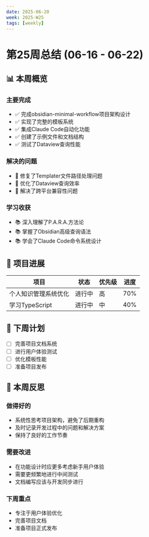 ```yaml
---
date: 2025-06-20
week: 2025-W25
tags: [weekly]
---
```


# 第25周总结 (06-16 - 06-22)

## 📊 本周概览

### 主要完成
- ✅ 完成obsidian-minimal-workflow项目架构设计
- ✅ 实现了完整的模板系统
- ✅ 集成Claude Code自动化功能
- ✅ 创建了示例文件和文档结构
- ✅ 测试了Dataview查询性能

### 解决的问题
- 🔧 修复了Templater文件路径处理问题
- 🔧 优化了Dataview查询效率
- 🔧 解决了跨平台兼容性问题

### 学习收获
- 📚 深入理解了P.A.R.A.方法论
- 📚 掌握了Obsidian高级查询语法
- 📚 学会了Claude Code命令系统设计

## 🚀 项目进展
| 项目 | 状态 | 优先级 | 进度 |
|------|------|--------|------|
| 个人知识管理系统优化 | 进行中 | 高 | 70% |
| 学习TypeScript | 进行中 | 中 | 40% |

## 🎯 下周计划
- [ ] 完善项目文档系统
- [ ] 进行用户体验测试
- [ ] 优化模板性能
- [ ] 准备项目发布

## 💭 本周反思
### 做得好的
- 系统性思考项目架构，避免了后期重构
- 及时记录开发过程中的问题和解决方案
- 保持了良好的工作节奏

### 需要改进
- 在功能设计时应更多考虑新手用户体验
- 需要更频繁地进行中间测试
- 文档编写应该与开发同步进行

### 下周重点
- 专注于用户体验优化
- 完善项目文档
- 准备项目正式发布